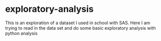 # exploratory-analysis
This is an exploration of a dataset I used in school with SAS. Here I am trying to read in the data set and do some basic exploratory analysis with python analysis 
